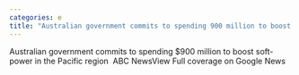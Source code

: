 ```yaml
---
categories: e
title: "Australian government commits to spending 900 million to boost softpower in the Pacific region  ABC News"
---
```

Australian government commits to spending $900 million to boost soft-power in the Pacific region&nbsp;&nbsp;ABC NewsView Full coverage on Google News